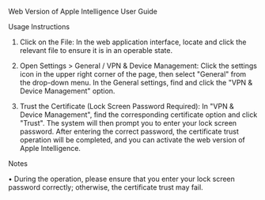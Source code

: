 Web Version of Apple Intelligence User Guide

Usage Instructions

1. Click on the File: In the web application interface, locate and click the relevant file to ensure it is in an operable state.

2. Open Settings > General / VPN & Device Management: Click the settings icon in the upper right corner of the page, then select "General" from the drop-down menu. In the General settings, find and click the "VPN & Device Management" option.

3. Trust the Certificate (Lock Screen Password Required): In "VPN & Device Management", find the corresponding certificate option and click "Trust". The system will then prompt you to enter your lock screen password. After entering the correct password, the certificate trust operation will be completed, and you can activate the web version of Apple Intelligence.

Notes

• During the operation, please ensure that you enter your lock screen password correctly; otherwise, the certificate trust may fail.
